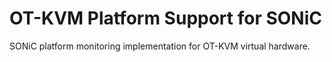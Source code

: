OT-KVM Platform Support for SONiC
================================

SONiC platform monitoring implementation for OT-KVM virtual hardware.
